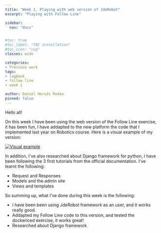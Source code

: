 ```yaml
---
title: "Week 1. Playing with web version of JdeRobot"
excerpt: "Playing with Follow Line"

sidebar:
  nav: "docs"


#toc: true
#toc_label: "TOC installation"
#toc_icon: "cog"
classes: wide

categories:
- Previous work
tags:
- logbook
- follow line
- week 1

author: Daniel Hervás Rodao
pinned: false
---
```


Hello all!

On this week I have been using the web version of the Follow Line exercise, it has been fun, I have addapted to the new platform the code that I implemented last year 
on Robotics course. Here is a visual example of my version:

[![Visual example](https://img.youtube.com/vi/3Naf1Z5AvUM/0.jpg)](https://www.youtube.com/watch?v=3Naf1Z5AvUM)

In addition, I've also researched about Django framework for python, I have been following
the 3 first tutorials from the official documentation. I've learnt the following:
- Request and Responses
- Models and the admin site
- Views and templates

So summing up, what I've done during this week is the following:
- I have been been using JdeRobot framework as an user, and it works really good.
- Addapted my Follow Line code to this version, and tested the dockericed exercise, it works great!
- Researched about Django framework

